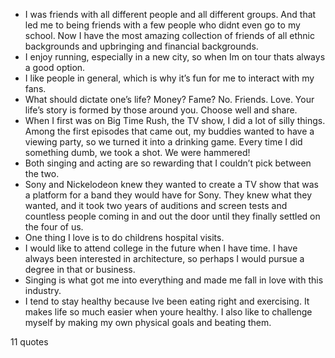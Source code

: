  - I was friends with all different people and all different groups. And that led me to being friends with a few people who didnt even go to my school. Now I have the most amazing collection of friends of all ethnic backgrounds and upbringing and financial backgrounds.
 - I enjoy running, especially in a new city, so when Im on tour thats always a good option.
 - I like people in general, which is why it’s fun for me to interact with my fans.
 - What should dictate one’s life? Money? Fame? No. Friends. Love. Your life’s story is formed by those around you. Choose well and share.
 - When I first was on Big Time Rush, the TV show, I did a lot of silly things. Among the first episodes that came out, my buddies wanted to have a viewing party, so we turned it into a drinking game. Every time I did something dumb, we took a shot. We were hammered!
 - Both singing and acting are so rewarding that I couldn’t pick between the two.
 - Sony and Nickelodeon knew they wanted to create a TV show that was a platform for a band they would have for Sony. They knew what they wanted, and it took two years of auditions and screen tests and countless people coming in and out the door until they finally settled on the four of us.
 - One thing I love is to do childrens hospital visits.
 - I would like to attend college in the future when I have time. I have always been interested in architecture, so perhaps I would pursue a degree in that or business.
 - Singing is what got me into everything and made me fall in love with this industry.
 - I tend to stay healthy because Ive been eating right and exercising. It makes life so much easier when youre healthy. I also like to challenge myself by making my own physical goals and beating them.

11 quotes